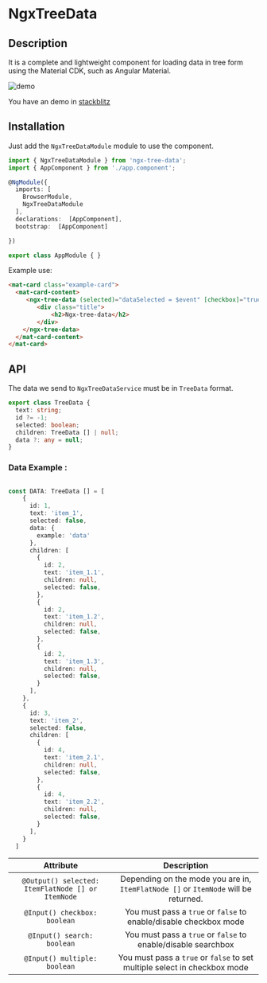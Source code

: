 
# NgxTreeData


## Description

It is a complete and lightweight component for loading data in tree form using the Material CDK, such as Angular Material.

![demo](https://i.ibb.co/c3Smj8k/ngx-tree-data.png)

You have an demo in [stackblitz](https://stackblitz.com/edit/ngx-tree-data?file=src/app/tree-data/tree-data.component.ts)
  

## Installation

Just add the `NgxTreeDataModule` module to use the component.
``` typescript
import { NgxTreeDataModule } from 'ngx-tree-data';
import { AppComponent } from './app.component';

@NgModule({
  imports: [
    BrowserModule,
    NgxTreeDataModule
  ],
  declarations:  [AppComponent],
  bootstrap:  [AppComponent]

})

export class AppModule { }
```

Example use: 

```html
<mat-card class="example-card">
  <mat-card-content>
     <ngx-tree-data (selected)="dataSelected = $event" [checkbox]="true" [search]="true">
        <div class="title">
            <h2>Ngx-tree-data</h2>
        </div>
    </ngx-tree-data>
  </mat-card-content>
</mat-card>
```

## API
The data we send to ``NgxTreeDataService`` must be in ``TreeData`` format.
```typescript
export class TreeData {
  text: string;
  id ?= -1;
  selected: boolean;
  children: TreeData [] | null;
  data ?: any = null;
}

```

### Data Example :

```typescript

const DATA: TreeData [] = [
    {
      id: 1,
      text: 'item_1',
      selected: false,
      data: {
        example: 'data'
      },
      children: [
        {
          id: 2,
          text: 'item_1.1',
          children: null,
          selected: false,
        },
        {
          id: 2,
          text: 'item_1.2',
          children: null,
          selected: false,
        },
        {
          id: 2,
          text: 'item_1.3',
          children: null,
          selected: false,
        }
      ],
    },
    {
      id: 3,
      text: 'item_2',
      selected: false,
      children: [
        {
          id: 4,
          text: 'item_2.1',
          children: null,
          selected: false,
        },
        {
          id: 4,
          text: 'item_2.2',
          children: null,
          selected: false,
        }
      ],
    }
  ]

```

| Attribute | Description  |
|:-------------:|:-:|
| ``@Output() selected: ItemFlatNode [] or ItemNode`` | Depending on the mode you are in, `ItemFlatNode []` or `ItemNode` will be returned.  |
| ``@Input() checkbox: boolean`` | You must pass a `true` or `false` to enable/disable checkbox mode |
| ``@Input() search: boolean`` | You must pass a `true` or `false` to enable/disable searchbox |
| ``@Input() multiple: boolean`` | You must pass a `true` or `false` to set multiple select in checkbox mode|
